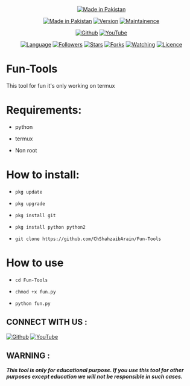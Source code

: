 <p align="center">
<a href="https://bit.ly/3bgtjYk"><img title="Made in Pakistan" src="https://img.shields.io/badge/MADE%20IN-Pakistan-SCRIPT?colorA=%23ff8100&colorB=%23017e40&colorC=%23ff0000&style=for-the-badge"></a>
</p>
<p align="center">
<a href="https://github.com/ChShahzaibArain"><img title="Made in Pakistan" src="https://img.shields.io/badge/Tool-Infect-green.svg"></a>
<a href="https://github.com/ChShahzaibArain"><img title="Version" src="https://img.shields.io/badge/Version-1-green.svg?style=flat-square"></a>
<a href="https://github.com/ChShahzaibArain"><img title="Maintainence" src="https://img.shields.io/badge/Maintained%3F-yes-green.svg"></a>
</p>

<p align="center">
<a href="https://github.com/ChShahzaibArain"><img title="Github" src="https://img.shields.io/badge/Ch Shahzaib-brightgreen?style=for-the-badge&logo=github"></a>
<a href="https://youtube.com/@ChShahzaibKing"><img title="YouTube" src="https://img.shields.io/badge/YouTube-Ch Shahzaib-red?style=for-the-badge&logo=Youtube"></a>
</p>
<p align="center">
<a href="https://github.com/ChShahzaibArain"><img title="Language" src="https://img.shields.io/badge/Made%20with-Python-1f425f.svg?v=103"></a>
<a href="https://github.com/ChShahzaibArain"><img title="Followers" src="https://img.shields.io/github/followers/noob-hackers?color=blue&style=flat-square"></a>
<a href="https://github.com/ChShahzaibArain"><img title="Stars" src="https://img.shields.io/github/stars/noob-hackers/infect?color=red&style=flat-square"></a>
<a href="https://github.com/ChShahzaibArain"><img title="Forks" src="https://img.shields.io/github/forks/noob-hackers/infect?color=red&style=flat-square"></a>
<a href="https://github.com/ChShahzaibArain"><img title="Watching" src="https://img.shields.io/github/watchers/noob-hackers/infect?label=Watchers&color=blue&style=flat-square"></a>
<a href="https://github.com/ChShahzaibArain"><img title="Licence" src="https://img.shields.io/badge/License-MIT-blue.svg"></a>
</p>


# Fun-Tools
This tool for fun it's only working on termux 

# Requirements:

* python

* termux

* Non root

# How to install:

* `pkg update`

* `pkg upgrade`

* `pkg install git`

* `pkg install python python2`

* `git clone https://github.com/ChShahzaibArain/Fun-Tools`

# How to use

* `cd Fun-Tools`

* `chmod +x fun.py`

* `python fun.py`

## CONNECT WITH US :

<a href="https://github.com/ChShahzaibArain"><img title="Github" src="https://img.shields.io/badge/Ch Shahzaib-brightgreen?style=for-the-badge&logo=github"></a>
<a href="https://youtube.com/@ChShahzaibKing"><img title="YouTube" src="https://img.shields.io/badge/YouTube-Ch Shahzaib-red?style=for-the-badge&logo=Youtube"></a>

## WARNING : 
***This tool is only for educational purpose. If you use this tool for other purposes except education we will not be responsible in such cases.***

